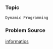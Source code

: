 ### Topic

    Dynamic Programming

### Problem Source

[informatics](http://informatics.mccme.ru/mod/statements/view3.php?id=657&chapterid=212#1)
